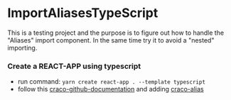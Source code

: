 # ImportAliasesTypeScript

This is a testing project and the purpose is to figure out how to handle the "Aliases" import component. In the same time try it to avoid a "nested" importing.

### Create a REACT-APP using typescript

- run command: `yarn create react-app . --template typescript`
- follow this [craco-github-documentation](https://github.com/gsoft-inc/craco/blob/master/packages/craco/README.md#develop-a-plugin) and adding [craco-alias](https://github.com/risenforces/craco-alias#examples)
